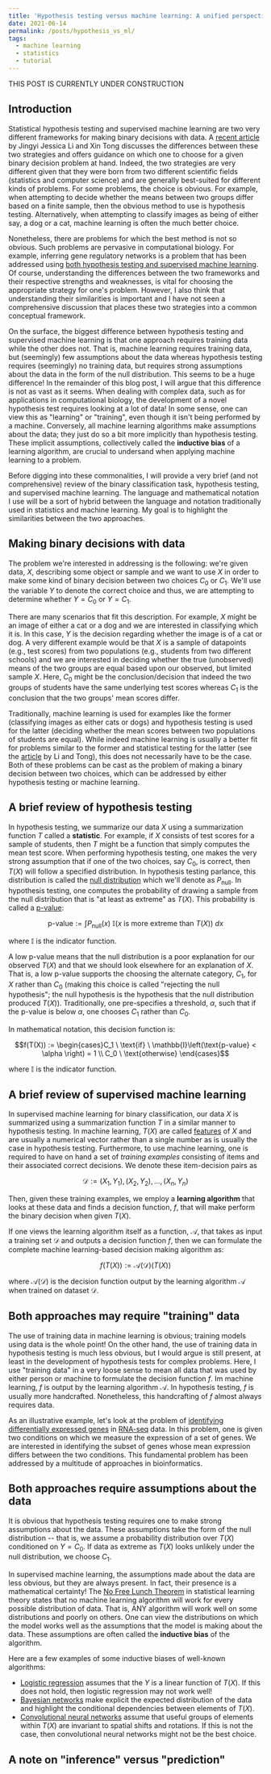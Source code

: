 ```yaml
---
title: 'Hypothesis testing versus machine learning: A unified perspective'
date: 2021-06-14
permalink: /posts/hypothesis_vs_ml/
tags:
  - machine learning
  - statistics
  - tutorial
---
```


THIS POST IS CURRENTLY UNDER CONSTRUCTION

Introduction
-----------

Statistical hypothesis testing and supervised machine learning are two very different frameworks for making binary decisions with data. A [recent article](https://doi.org/10.1016/j.patter.2020.100115) by Jingyi Jessica Li and Xin Tong discusses the differences between these two strategies and offers guidance on which one to choose for a given binary decision problem at hand. Indeed, the two strategies are very different given that they were born from two different scientific fields (statistics and computer science) and are generally best-suited for different kinds of problems. For some problems, the choice is obvious. For example, when attempting to decide whether the means between two groups differ based on a finite sample, then the obvious method to use is hypothesis testing. Alternatively, when attempting to classify images as being of either say, a dog or a cat, machine learning is often the much better choice. 

Nonetheless, there are problems for which the best method is not so obvious. Such problems are pervasive in computational biology. For example, inferring gene regulatory networks is a problem that has been addressed using [both hypothesis testing and supervised machine learning](https://bmcbioinformatics.biomedcentral.com/articles/10.1186/s12859-018-2217-z). Of course, understanding the differences between the two frameworks and their respective strengths and weaknesses, is vital for choosing the appropriate strategy for one's problem. However, I also think that understanding their similarities is important and I have not seen a comprehensive discussion that places these two strategies into a common conceptual framework. 

On the surface, the biggest difference between hypothesis testing and supervised machine learning is that one approach requires training data while the other does not.  That is, machine learning requires training data, but (seemingly) few assumptions about the data whereas hypothesis testing requires (seemingly) no training data, but requires strong assumptions about the data in the form of the null distribution. This seems to be a huge difference! In the remainder of this blog post, I will argue that this difference is not as vast as it seems.  When dealing with complex data, such as for applications in computational biology, the development of a novel hypothesis test requires looking at a lot of data!  In some sense, one can view this as "learning" or "training", even though it isn't being performed by a machine.  Conversely, all machine learning algorithms make assumptions about the data; they just do so a bit more implicitly than hypothesis testing.  These implicit assumptions, collectively called the **inductive bias** of a learning algorithm, are crucial to undersand when applying machine learning to a problem.

Before digging into these commonalities, I will provide a very brief (and not comprehensive) review of the binary classification task, hypothesis testing, and supervised machine learning.  The language and mathematical notation I use will be a sort of hybrid between the language and notation traditionally used in statistics and machine learning. My goal is to highlight the similarities between the two approaches. 

Making binary decisions with data
----------

The problem we're interested in addressing is the following: we're given data, $X$, describing some object or sample and we want to use $X$ in order to make some kind of binary decision between two choices $C_0$ or $C_1$. We'll use the variable $Y$ to denote the correct choice and thus, we are attempting to determine whether $Y = C_0$ or $Y = C_1$.  

There are many scenarios that fit this description. For example, $X$ might be an image of either a cat or a dog and we are interested in classifying which it is. In this case, $Y$ is the decision regarding whether the image is of a cat or dog. A very different example would be that $X$ is a sample of datapoints (e.g., test scores) from two populations (e.g., students from two different schools) and we are interested in deciding whether the true (unobserved) means of the two groups are equal based upon our observed, but limited sample $X$.  Here, $C_0$ might be the conclusion/decision that indeed the two groups of students have the same underlying test scores whereas $C_1$ is the conclusion that the two groups' mean scores differ.

Traditionally, machine learning is used for examples like the former (classifying images as either cats or dogs) and hypothesis testing is used for the latter (deciding whether the mean scores between two populations of students are equal). While indeed machine learning is usually a better fit for problems similar to the former and statistical testing for the latter (see the [article](https://doi.org/10.1016/j.patter.2020.100115) by Li and Tong), this does not necessarily have to be the case. Both of these problems can be cast as the problem of making a binary decision between two choices, which can be addressed by either hypothesis testing or machine learning.

A brief review of hypothesis testing  
-----------

In hypothesis testing, we summarize our data $X$ using a summarization function $T$ called a **statistic**. For example, if $X$ consists of test scores for a sample of students, then $T$ might be a function that simply computes the mean test score.  When performing hypothesis testing, one makes the very strong assumption that if one of the two choices, say $C_0$, is correct, then $T(X)$ will follow a specified distribution.  In hypothesis testing parlance, this distribution is called the [null distribution](https://en.wikipedia.org/wiki/Null_distribution#:~:text=Null%20distribution%20is%20a%20tool,is%20said%20to%20be%20true) which we'll denote as $P_{\text{null}}$.  In hypothesis testing, one computes the probability of drawing a sample from the null distribution that is "at least as extreme" as $T(X)$.  This probability is called a [p-value](https://en.wikipedia.org/wiki/P-value): 

$$\text{p-value} := \int P_{\text{null}}(x) \ \mathbb{I}(x \ \text{is more extreme than} \ T(X)) \ dx$$

where $\mathbb{I}$ is the indicator function.

A low p-value means that the null distribution is a poor explanation for our observed $T(X)$ and that we should look elsewhere for an explanation of $X$.  That is, a low p-value supports the choosing the alternate category, $C_1$, for $X$ rather than $C_0$ (making this choice is called "rejecting the null hypothesis"; the null hypothesis is the hypothesis that the null distribution produced $T(X)$). Traditionally, one pre-specifies a threshold, $\alpha$, such that if the p-value is below $\alpha$, one chooses $C_1$ rather than $C_0$.

In mathematical notation, this decision function is:

$$f(T(X)) := \begin{cases}C_1  \ \text{if} \ \mathbb{I}\left(\text{p-value} < \alpha \right) = 1 \\  C_0  \ \text{otherwise} \end{cases}$$

where $\mathbb{I}$ is the indicator function.

A brief review of supervised machine learning
-----------------

In supervised machine learning for binary classification, our data $X$ is summarized using a summarization function $T$ in a similar manner to hypothesis testing.  In machine learning, $T(X)$ are called [features](https://en.wikipedia.org/wiki/Feature_selection) of $X$ and are usually a numerical vector rather than a single number as is usually the case in hypothesis testing.  Furthermore, to use machine learning, one is required to have on hand a set of *training examples* consisting of items and their associated correct decisions. We denote these item-decision pairs as 

$$\mathcal{D} := (X_1, Y_1), (X_2, Y_2), \dots, (X_n, Y_n)$$ 

Then, given these training examples, we employ a **learning algorithm** that looks at these data and finds a decision function, $f$, that will make perform the binary decision when given $T(X)$.  

If one views the learning algorithm itself as a function, $\mathcal{A}$, that takes as input a training set $\mathcal{D}$ and outputs a decision function $f$, then we can formulate the complete machine learning-based decision making algorithm as:

$$f(T(X)) := \mathcal{A}(\mathcal{D})(T(X))$$

where $\mathcal{A}(\mathcal{D})$ is the decision function output by the learning algorithm $\mathcal{A}$ when trained on dataset $\mathcal{D}$.

Both approaches may require "training" data
-----------------

The use of training data in machine learning is obvious; training models using data is the whole point! On the other hand, the use of training data in hypothesis testing is much less obvious, but I would argue is still present, at least in the development of hypothesis tests for complex problems.  Here, I use "training data" in a very loose sense to mean all data that was used by either person or machine to formulate the decision function $f$.  Im machine learning, $f$ is output by the learning algorithm $\mathcal{A}$.  In hypothesis testing, $f$ is usually more handcrafted. Nonetheless, this handcrafting of $f$ almost always requires data. 

As an illustrative example, let's look at the problem of [identifying differentially expressed genes]() in [RNA-seq](https://mbernste.github.io/posts/rna_seq_basics/) data.  In this problem, one is given two conditions on which we measure the expression of a set of genes. We are interested in identifying the subset of genes whose mean expression differs between the two conditions.  This fundamental problem has been addressed by a multitude of approaches in bioinformatics.

Both approaches require assumptions about the data
-----------------

It is obvious that hypothesis testing requires one to make strong assumptions about the data. These assumptions take the form of the null distribution -- that is, we assume a probability distribution over $T(X)$ conditioned on $Y = C_0$.  If data as extreme as $T(X)$ looks unlikely under the null distribution, we choose $C_1$.

In supervised machine learning, the assumptions made about the data are less obvious, but they are always present. In fact, their presence is a mathematical certainty! The [No Free Lunch Theorem]() in statistical learning theory states that no machine learning algorithm will work for every possible distribution of data. That is, ANY algorithm will work well on some distributions and poorly on others. One can view the distributions on which the model works well as the assumptions that the model is making about the data. These assumptions are often called the **inductive bias** of the algorithm.  

Here are a few examples of some inductive biases of well-known algorithms:
* [Logistic regression]() assumes that the $Y$ is a linear function of $T(X)$. If this does not hold, then logistic regression may not work well!
* [Bayesian networks]() make explicit the expected distribution of the data and highlight the conditional dependencies between elements of $T(X)$. 
* [Convolutional neural networks]() assume that useful groups of elements within $T(X)$ are invariant to spatial shifts and rotations. If this is not the case, then convolutional neural networks might not be the best choice.

A note on "inference" versus "prediction"
-----------------

